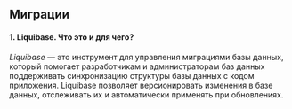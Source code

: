 ## Миграции

#### 1. Liquibase. Что это и для чего?
*Liquibase* — это инструмент для управления миграциями базы данных, который помогает разработчикам и администраторам баз данных поддерживать синхронизацию структуры базы данных с кодом приложения. Liquibase позволяет версионировать изменения в базе данных, отслеживать их и автоматически применять при обновлениях.
